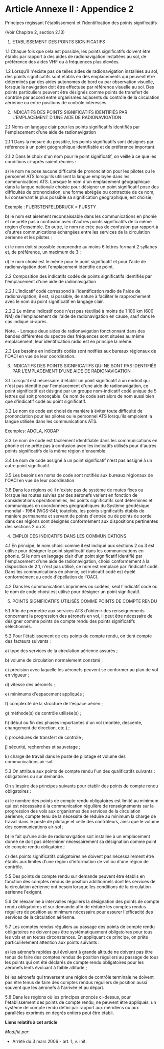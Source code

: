 # Article Annexe II : Appendice 2

Principes régissant l'établissement et l'identification des points significatifs

(Voir Chapitre 2, section 2.13) 

1. ÉTABLISSEMENT DES POINTS SIGNIFICATIFS 

1.1 Chaque fois que cela est possible, les points significatifs doivent être établis par rapport à des aides de
radionavigation installées au sol, de préférence des aides VHF ou à fréquences plus élevées. 

1.2 Lorsqu'il n'existe pas de telles aides de radionavigation installées au sol, des points significatifs sont établis en des
emplacements qui peuvent être déterminés par des aides autonomes de bord ou par observation visuelle, lorsque la navigation
doit être effectuée par référence visuelle au sol. Des points particuliers peuvent être désignés comme points de transfert de
contrôle par accord entre organismes adjacents du contrôle de la circulation aérienne ou entre positions de contrôle
intéressés. 

2. INDICATIFS DES POINTS SIGNIFICATIFS IDENTIFIÉS PAR L'EMPLACEMENT D'UNE AIDE DE RADIONAVIGATION 

2.1 Noms en langage clair pour les points significatifs identifiés par l'emplacement d'une aide de radionavigation 

2.1.1 Dans la mesure du possible, les points significatifs sont désignés par référence à un point géographique identifiable
et de préférence important. 

2.1.2 Dans le choix d'un nom pour le point significatif, on veille à ce que les conditions ci-après soient réunies : 

a) le nom ne pose aucune difficulté de prononciation pour les pilotes ou le personnel ATS lorsqu'ils utilisent la langue
employée dans les communications ATS. Lorsque le nom d'un emplacement géographique dans la langue nationale choisie pour
désigner un point significatif pose des difficultés de prononciation, une forme abrégée ou contractée de ce nom, lui
conservant le plus possible sa signification géographique, est choisie; 

Exemple : FUERSTENFELDBRUCK = FURSTY

b) le nom est aisément reconnaissable dans les communications en phonie et ne prête pas à confusion avec d'autres points
significatifs de la même région d'ensemble. En outre, le nom ne crée pas de confusion par rapport à d'autres communications
échangées entre les services de la circulation aérienne et les pilotes ;

c) le nom doit si possible comprendre au moins 6 lettres formant 2 syllabes et, de préférence, un maximum de 3 ;

d) le nom choisi est le même pour le point significatif et pour l'aide de radionavigation dont l'emplacement identifie ce
point. 

2.2 Composition des indicatifs codés de points significatifs identifiés par l'emplacement d'une aide de radionavigation 

2.2.1 L'indicatif codé correspond à l'identification radio de l'aide de radionavigation; il est, si possible, de nature à
faciliter le rapprochement avec le nom du point significatif en langage clair. 

2.2.2 Le même indicatif codé n'est pas réutilisé à moins de 1 100 km (600 NM) de l'emplacement de l'aide de radionavigation
en cause, sauf dans le cas indiqué ci-après. 

Note. - Lorsque deux aides de radionavigation fonctionnant dans des bandes différentes du spectre des fréquences sont situées
au même emplacement, leur identification radio est en principe la même. 

2.3 Les besoins en indicatifs codés sont notifiés aux bureaux régionaux de l'OACI en vue de leur coordination. 

3. INDICATIFS DES POINTS SIGNIFICATIFS QUI NE SONT PAS IDENTIFIÉS PAR L'EMPLACEMENT D'UNE AIDE DE RADIONAVIGATION 

3.1 Lorsqu'il est nécessaire d'établir un point significatif à un endroit qui n'est pas identifié par l'emplacement d'une
aide de radionavigation, ce point significatif est désigné par un groupe nom-indicatif codé unique de 5 lettres qui soit
prononçable. Ce nom de code sert alors de nom aussi bien que d'indicatif codé au point significatif. 

3.2 Le nom de code est choisi de manière à éviter toute difficulté de prononciation pour les pilotes ou le personnel ATS
lorsqu'ils emploient la langue utilisée dans les communications ATS. 

Exemples: ADOLA, KODAP

3.3 Le nom de code est facilement identifiable dans les communications en phonie et ne prête pas à confusion avec les
indicatifs utilisés pour d'autres points significatifs de la même région d'ensemble. 

3.4 Le nom de code assigné à un point significatif n'est pas assigné à un autre point significatif. 

3.5 Les besoins en noms de code sont notifiés aux bureaux régionaux de l'OACI en vue de leur coordination 

3.6 Dans les régions où il n'existe pas de système de routes fixes ou lorsque les routes suivies par des aéronefs varient en
fonction de considérations opérationnelles, les points significatifs sont déterminés et communiqués en coordonnées
géographiques du Système géodésique mondial - 1984 (WGS-84); toutefois, les points significatifs établis de manière
permanente et servant de points d'entrée ou de points de sortie dans ces régions sont désignés conformément aux dispositions
pertinentes des sections 2 ou 3. 

4. EMPLOI DES INDICATIFS DANS LES COMMUNICATIONS 

4.1 En principe, le nom choisi comme il est indiqué aux sections 2 ou 3 est utilisé pour désigner le point significatif dans
les communications en phonie. Si le nom en langage clair d'un point significatif identifié par l'emplacement d'une aide de
radionavigation, choisi conformément à la disposition de 2.1, n'est pas utilisé, ce nom est remplacé par l'indicatif codé.
Dans les communications en phonie, cet indicatif codé est épelé conformément au code d'épellation de l'OACI. 

4.2 Dans les communications imprimées ou codées, seul l'indicatif codé ou le nom de code choisi est utilisé pour désigner un
point significatif. 

5. POINTS SIGNIFICATIFS UTILISÉS COMME POINTS DE COMPTE RENDU 

5.1 Afin de permettre aux services ATS d'obtenir des renseignements concernant la progression des aéronefs en vol, il peut
être nécessaire de désigner comme points de compte rendu des points significatifs sélectionnés. 

5.2 Pour l'établissement de ces points de compte rendu, on tient compte des facteurs suivants :

a) type des services de la circulation aérienne assurés ;

b) volume de circulation normalement constaté ;

c) précision avec laquelle les aéronefs peuvent se conformer au plan de vol en vigueur ;

d) vitesse des aéronefs ;

e) minimums d'espacement appliqués ;

f) complexité de la structure de l'espace aérien ;

g) méthode(s) de contrôle utilisée(s) ;

h) début ou fin des phases importantes d'un vol (montée, descente, changement de direction, etc.) ;

i) procédures de transfert de contrôle ;

j) sécurité, recherches et sauvetage ;

k) charge de travail dans le poste de pilotage et volume des communications air-sol. 

5.3 On attribue aux points de compte rendu l'un des qualificatifs suivants : obligatoires ou sur demande. 

On s'inspire des principes suivants pour établir des points de compte rendu obligatoires : 

a) le nombre des points de compte rendu obligatoires est limité au minimum qui est nécessaire à la communication régulière de
renseignements sur la progression des vols aux organismes des services de la circulation aérienne, compte tenu de la
nécessité de réduire au minimum la charge de travail dans le poste de pilotage et celle des contrôleurs, ainsi que le volume
des communications air-sol ;

b) le fait qu'une aide de radionavigation soit installée à un emplacement donné ne doit pas déterminer nécessairement sa
désignation comme point de compte rendu obligatoire ;

c) des points significatifs obligatoires ne doivent pas nécessairement être établis aux limites d'une région d'information de
vol ou d'une région de contrôle. 

5.5 Des points de compte rendu sur demande peuvent être établis en fonction des comptes rendus de position additionnels dont
les services de la circulation aérienne ont besoin lorsque les conditions de la circulation aérienne l'exigent. 

5.6 On réexamine à intervalles réguliers la désignation des points de compte rendu obligatoires et sur demande afin de
réduire les comptes rendus réguliers de position au minimum nécessaire pour assurer l'efficacité des services de la
circulation aérienne. 

5.7 Les comptes rendus réguliers au passage des points de compte rendu obligatoires ne doivent pas être systématiquement
obligatoires pour tous les vols et en toutes circonstances. En appliquant ce principe, on prête particulièrement attention
aux points suivants : 

a) les aéronefs rapides qui évoluent à grande altitude ne doivent pas être tenus de faire des comptes rendus de position
réguliers au passage de tous les points qui ont été déclarés de compte rendu obligatoires pour les aéronefs lents évoluant à
faible altitude ;

b) les aéronefs qui traversent une région de contrôle terminale ne doivent pas être tenus de faire des comptes rendus
réguliers de position aussi souvent que les aéronefs à l'arrivée et au départ. 

5.8 Dans les régions où les principes énoncés ci-dessus, pour l'établissement des points de compte rendu, ne peuvent être
appliqués, un système de compte rendu défini par rapport aux méridiens ou aux parallèles exprimés en degrés entiers peut être
établi.

**Liens relatifs à cet article**

_Modifié par_:

  - Arrêté du 3 mars 2006 - art. 1, v. init.
